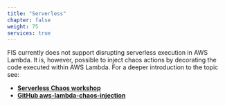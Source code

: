 ```yaml
---
title: "Serverless"
chapter: false
weight: 75
services: true
---
```


FIS currently does not support disrupting serverless execution in AWS Lambda. It is, however, possible to inject chaos actions by decorating the code executed within AWS Lambda. For a deeper introduction to the topic see:

* [**Serverless Chaos workshop**](https://resilience.workshop.aws/)
* [**GitHub aws-lambda-chaos-injection**](https://github.com/adhorn/aws-lambda-chaos-injection)

